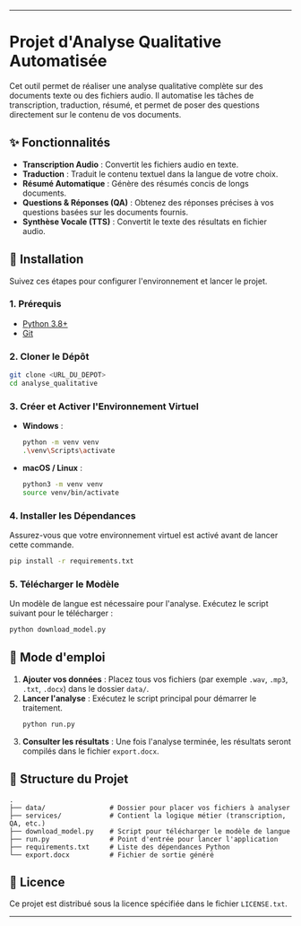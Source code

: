 
---

# Projet d'Analyse Qualitative Automatisée

Cet outil permet de réaliser une analyse qualitative complète sur des documents texte ou des fichiers audio. Il automatise les tâches de transcription, traduction, résumé, et permet de poser des questions directement sur le contenu de vos documents.

## ✨ Fonctionnalités

*   **Transcription Audio** : Convertit les fichiers audio en texte.
*   **Traduction** : Traduit le contenu textuel dans la langue de votre choix.
*   **Résumé Automatique** : Génère des résumés concis de longs documents.
*   **Questions & Réponses (QA)** : Obtenez des réponses précises à vos questions basées sur les documents fournis.
*   **Synthèse Vocale (TTS)** : Convertit le texte des résultats en fichier audio.

## 🚀 Installation

Suivez ces étapes pour configurer l'environnement et lancer le projet.

### 1. Prérequis

*   [Python 3.8+](https://www.python.org/)
*   [Git](https://git-scm.com/)

### 2. Cloner le Dépôt

```bash
git clone <URL_DU_DEPOT>
cd analyse_qualitative
```

### 3. Créer et Activer l'Environnement Virtuel

*   **Windows** :
    ```bash
    python -m venv venv
    .\venv\Scripts\activate
    ```
*   **macOS / Linux** :
    ```bash
    python3 -m venv venv
    source venv/bin/activate
    ```

### 4. Installer les Dépendances

Assurez-vous que votre environnement virtuel est activé avant de lancer cette commande.
```bash
pip install -r requirements.txt
```

### 5. Télécharger le Modèle

Un modèle de langue est nécessaire pour l'analyse. Exécutez le script suivant pour le télécharger :
```bash
python download_model.py
```

## 📖 Mode d'emploi

1.  **Ajouter vos données** : Placez tous vos fichiers (par exemple `.wav`, `.mp3`, `.txt`, `.docx`) dans le dossier `data/`.
2.  **Lancer l'analyse** : Exécutez le script principal pour démarrer le traitement.
    ```bash
    python run.py
    ```
3.  **Consulter les résultats** : Une fois l'analyse terminée, les résultats seront compilés dans le fichier `export.docx`.

## 📂 Structure du Projet

```
.
├── data/                # Dossier pour placer vos fichiers à analyser
├── services/            # Contient la logique métier (transcription, QA, etc.)
├── download_model.py    # Script pour télécharger le modèle de langue
├── run.py               # Point d'entrée pour lancer l'application
├── requirements.txt     # Liste des dépendances Python
└── export.docx          # Fichier de sortie généré
```

## 📄 Licence

Ce projet est distribué sous la licence spécifiée dans le fichier `LICENSE.txt`.


---
